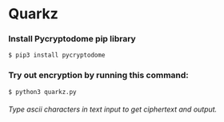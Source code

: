 # Quarkz

### Install Pycryptodome pip library

```
$ pip3 install pycryptodome
```

### Try out encryption by running this command:

```
$ python3 quarkz.py
```

###### Type ascii characters in text input to get ciphertext and output.
